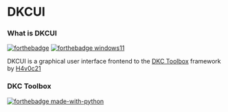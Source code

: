 # DKCUI

### What is DKCUI
[![forthebadge](https://forthebadge.com/images/badges/made-with-c-sharp.svg)](https://dotnet.microsoft.com/en-us/languages/csharp) [![forthebadge windows11](https://raw.githubusercontent.com/RWELabs/DKCUI/main/Resources/badgew11.svg)](https://windows.com)

DKCUI is a graphical user interface frontend to the [DKC Toolbox]() framework by [H4v0c21]()

### DKC Toolbox
[![forthebadge made-with-python](http://ForTheBadge.com/images/badges/made-with-python.svg)](https://www.python.org/)